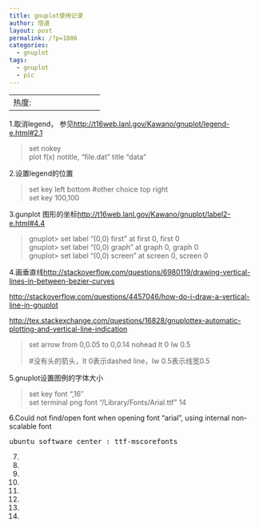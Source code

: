 ```yaml
---
title: gnuplot使用记录
author: 悟道
layout: post
permalink: /?p=1886
categories:
  - gnuplot
tags:
  - gnuplot
  - pic
---
```

<table>
  <tr cellpadding=0><td>
    热度:
  </td><td cellpadding=0><img src='http://210.75.224.29/wordpress/wp-content/plugins/statpresscn/images/sun.gif' width=10 height=10 border=0 /></td><td cellpadding=0><img src='http://210.75.224.29/wordpress/wp-content/plugins/statpresscn/images/sun_dark.gif' width=10 height=10 border=0 /></td><td cellpadding=0><img src='http://210.75.224.29/wordpress/wp-content/plugins/statpresscn/images/sun_dark.gif' width=10 height=10 border=0 /></td><td cellpadding=0><img src='http://210.75.224.29/wordpress/wp-content/plugins/statpresscn/images/sun_dark.gif' width=10 height=10 border=0 /></td><td cellpadding=0><img src='http://210.75.224.29/wordpress/wp-content/plugins/statpresscn/images/sun_dark.gif' width=10 height=10 border=0 /></td></tr>
</table>

1.取消legend， 参见<http://t16web.lanl.gov/Kawano/gnuplot/legend-e.html#2.1>

> set nokey  
> plot f(x) notitle, &#8220;file.dat&#8221; title &#8220;data&#8221;

2.设置legend的位置

> set key left bottom #other choice top right  
> set key 100,100

3.gunplot 图形的坐标<http://t16web.lanl.gov/Kawano/gnuplot/label2-e.html#4.4>

> gnuplot> set label &#8220;(0,0) first&#8221; at first 0, first 0  
> gnuplot> set label &#8220;(0,0) graph&#8221; at graph 0, graph 0  
> gnuplot> set label &#8220;(0,0) screen&#8221; at screen 0, screen 0

4.画垂直线<http://stackoverflow.com/questions/6980119/drawing-vertical-lines-in-between-bezier-curves>

<http://stackoverflow.com/questions/4457046/how-do-i-draw-a-vertical-line-in-gnuplot>

<http://tex.stackexchange.com/questions/16828/gnuplottex-automatic-plotting-and-vertical-line-indication>

> set arrow from 0,0.05 to 0,0.14 nohead lt 0 lw 0.5
> 
> #没有头的箭头，lt 0表示dashed line，lw 0.5表示线宽0.5

5.gnuplot设置图例的字体大小

> set key font &#8220;,16&#8243;  
> set terminal png font &#8220;/Library/Fonts/Arial.ttf&#8221; 14

6.Could not find/open font when opening font &#8220;arial&#8221;, using internal non-scalable font

<pre class="brush: bash; title: ; notranslate" title="">ubuntu software center : ttf-mscorefonts
</pre>

7.

8.

9.

10.

11.

12.

13.

14.